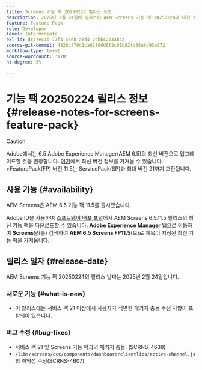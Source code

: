 ```yaml
---
title: Screens 기능 팩 20250224 릴리스 노트
description: 2025년 2월 24일에 릴리스된 AEM Screens 기능 팩 20250224에 대한 자세한 내용을 알아보십시오.
feature: Feature Pack
role: Developer
level: Intermediate
exl-id: dc47ec1b-77f4-43e8-a6d4-2cbbc2133b4a
source-git-commit: 4828cf78d1ca81f0dd6f2cb1b82fd34afd93a672
workflow-type: tm+mt
source-wordcount: '170'
ht-degree: 5%

---
```


# 기능 팩 20250224 릴리스 정보 {#release-notes-for-screens-feature-pack}

>[!CAUTION]
>Adobe에서는 6.5 Adobe Experience Manager(AEM 6.5)의 최신 버전으로 업그레이드할 것을 권장합니다. [여기](https://experienceleague.adobe.com/ko/docs/experience-manager-65/content/release-notes/release-notes)에서 최신 버전 정보를 가져올 수 있습니다.
>&#x200B;>FeaturePack(FP) 버전 11.5는 ServicePack(SP)과 최대 버전 21까지 호환됩니다.


## 사용 가능 {#availability}

AEM Screens은 AEM 6.5 기능 팩 11.5를 출시했습니다.

Adobe ID을 사용하여 [소프트웨어 배포 포털](https://experience.adobe.com/#/downloads/content/software-distribution/en/aem.html)에서 AEM Screens 6.5.11.5 릴리스의 최신 기능 팩을 다운로드할 수 있습니다. **Adobe Experience Manager** 탭으로 이동하여 **Screens**&#x200B;을(를) 검색하여 **AEM 6.5 Screens FP11.5**(으)로 제목이 지정된 최신 기능 팩을 가져옵니다.

## 릴리스 일자 {#release-date}

AEM Screens 기능 팩 20250224의 릴리스 날짜는 2025년 2월 24일입니다.

### 새로운 기능 {#what-is-new}

* 이 릴리스에는 서비스 팩 21 이상에서 사용자가 직면한 패키지 충돌 수정 사항이 포함되어 있습니다.

### 버그 수정 {#bug-fixes}

* 서비스 팩 21 및 Screens 기능 팩과의 패키지 충돌. (SCRNS-4638)
* `/libs/screens/dcc/components/dashboard/clientlibs/active-channel.js`의 취약성 수정(SCRNS-4607)
